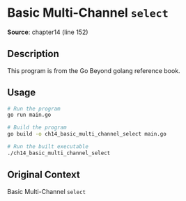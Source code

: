 # Basic Multi-Channel `select`

**Source**: chapter14 (line 152)

## Description

This program is from the Go Beyond golang reference book.

## Usage

```bash
# Run the program
go run main.go

# Build the program
go build -o ch14_basic_multi_channel_select main.go

# Run the built executable
./ch14_basic_multi_channel_select
```

## Original Context

Basic Multi-Channel `select`
